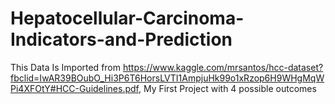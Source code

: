 # Hepatocellular-Carcinoma-Indicators-and-Prediction
This Data Is Imported from https://www.kaggle.com/mrsantos/hcc-dataset?fbclid=IwAR39BOubO_Hi3P6T6HorsLVTI1AmpjuHk99o1xRzop6H9WHgMqWPi4XFOtY#HCC-Guidelines.pdf, My First Project with 4 possible outcomes
